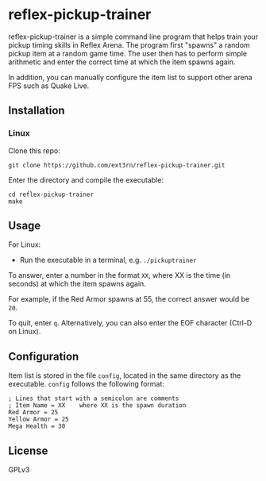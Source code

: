 # reflex-pickup-trainer
reflex-pickup-trainer is a simple command line program that helps train your pickup timing skills in Reflex Arena. The program first "spawns" a random pickup item at a random game time. The user then has to perform simple arithmetic and enter the correct time at which the item spawns again.

In addition, you can manually configure the item list to support other arena FPS such as Quake Live.

## Installation
### Linux
Clone this repo:
```
git clone https://github.com/ext3rn/reflex-pickup-trainer.git
```
Enter the directory and compile the executable:
```
cd reflex-pickup-trainer
make
```

## Usage
For Linux:
- Run the executable in a terminal, e.g. `./pickuptrainer`

To answer, enter a number in the format `XX`, where XX is the time (in seconds) at which the item spawns again.

For example, if the Red Armor spawns at 55, the correct answer would be `20`.

To quit, enter `q`. Alternatively, you can also enter the EOF character (Ctrl-D on Linux).

## Configuration
Item list is stored in the file `config`, located in the same directory as the executable.
`config` follows the following format:
```
; Lines that start with a semicolon are comments
; Item Name = XX    where XX is the spawn duration
Red Armor = 25
Yellow Armor = 25
Mega Health = 30
```

## License
GPLv3
